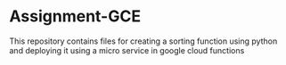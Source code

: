 # Assignment-GCE
This repository contains files for creating a sorting function using python and deploying it using a micro service in google cloud functions
